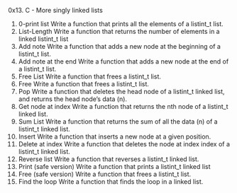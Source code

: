 0x13. C - More singly linked lists
1. 0-print list
Write a function that prints all the elements of a listint_t list.
2. List-Length
Write a function that returns the number of elements in a linked listint_t list
3. Add note
Write a function that adds a new node at the beginning of a listint_t list.
4. Add note at the end
Write a function that adds a new node at the end of a listint_t list.
5. Free List
Write a function that frees a listint_t list.
6. Free
Write a function that frees a listint_t list.
7. Pop
Write a function that deletes the head node of a listint_t linked list, and returns the head node’s data (n).
8. Get node at index
Write a function that returns the nth node of a listint_t linked list.
9. Sum List
Write a function that returns the sum of all the data (n) of a listint_t linked list.
10. Insert
Write a function that inserts a new node at a given position.
11. Delete at index
Write a function that deletes the node at index index of a listint_t linked list.
12. Reverse list
Write a function that reverses a listint_t linked list.
13. Print (safe version)
Write a function that prints a listint_t linked list
14. Free (safe version)
Write a function that frees a listint_t list.
15. Find the loop
Write a function that finds the loop in a linked list.
